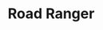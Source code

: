---
title: "Road Ranger"
url: /loves-park/road-ranger-east-riverside-boulevard/
shop: Lebensmittel
---
